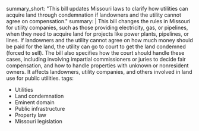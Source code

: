 summary_short: "This bill updates Missouri laws to clarify how utilities can acquire land through condemnation if landowners and the utility cannot agree on compensation."
summary: |
  This bill changes the rules in Missouri for utility companies, such as those providing electricity, gas, or pipelines, when they need to acquire land for projects like power plants, pipelines, or lines. If landowners and the utility cannot agree on how much money should be paid for the land, the utility can go to court to get the land condemned (forced to sell). The bill also specifies how the court should handle these cases, including involving impartial commissioners or juries to decide fair compensation, and how to handle properties with unknown or nonresident owners. It affects landowners, utility companies, and others involved in land use for public utilities.
tags:
  - Utilities
  - Land condemnation
  - Eminent domain
  - Public infrastructure
  - Property law
  - Missouri legislation
